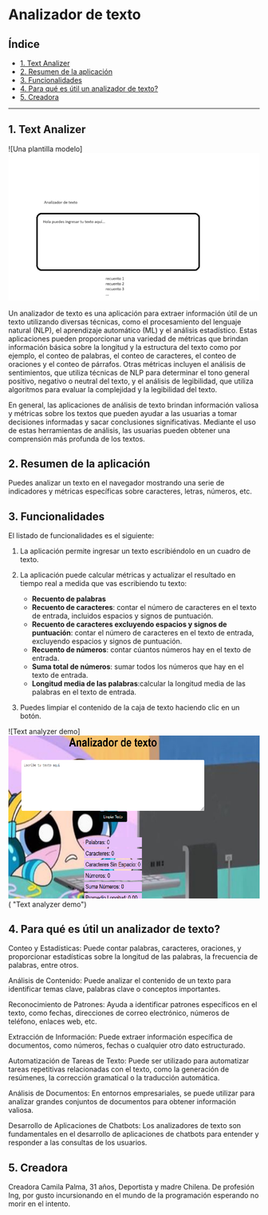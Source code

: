# Analizador de texto

## Índice

* [1. Text Analizer](#2-preámbulo)
* [2. Resumen de la aplicación](#3-resumen-de-la-aplicacion)
* [3. Funcionalidades](#4-funcionalidades)
* [4. Para qué es útil un analizador de texto?](#5-Para-que-es-util)
* [5. Creadora](#5-Creadora)
***

## 1. Text Analizer

![Una plantilla modelo]<img src="https://github.com/ceronoventa/DEV012-text-analyzer/blob/main/text%20analizer%20plantilla.png?raw=true" alt="mano alzada">

Un analizador de texto es una aplicación para extraer información útil de un
texto utilizando diversas técnicas, como el procesamiento del lenguaje
natural (NLP), el aprendizaje automático (ML) y el análisis estadístico.
Estas aplicaciones pueden proporcionar una variedad de métricas que brindan
información básica sobre la longitud y la estructura del texto como por
ejemplo, el conteo de palabras, el conteo de caracteres, el conteo de
oraciones y el conteo de párrafos. Otras métricas incluyen el análisis
de sentimientos, que utiliza técnicas de NLP para determinar el tono
general positivo, negativo o neutral del texto, y el análisis de
legibilidad, que utiliza algoritmos para evaluar la complejidad y la
legibilidad del texto.

En general, las aplicaciones de análisis de texto brindan información
valiosa y métricas sobre los textos que pueden ayudar a las usuarias a
tomar decisiones informadas y sacar conclusiones significativas.
Mediante el uso de estas herramientas de análisis, las usuarias pueden
obtener una comprensión más profunda de los textos.

## 2. Resumen de la aplicación

Puedes analizar un texto en el navegador mostrando una serie de indicadores y
métricas específicas sobre caracteres, letras, números, etc. 

## 3. Funcionalidades

El listado de funcionalidades es el siguiente:

1. La aplicación permite ingresar un texto escribiéndolo
en un cuadro de texto.

2. La aplicación puede calcular  métricas y actualizar el
resultado en tiempo real a medida que vas escribiendo tu texto:

    - **Recuento de palabras**
    - **Recuento de caracteres**: contar el número de
    caracteres en el texto de entrada, incluidos espacios y signos de
    puntuación.
    - **Recuento de caracteres excluyendo espacios y signos de puntuación**:
    contar el número de caracteres en el texto de
   entrada, excluyendo espacios y signos de puntuación.
    - **Recuento de números**: contar cúantos números hay en
    el texto de entrada.
    - **Suma total de números**: sumar todos los números que
    hay en el texto de entrada.
    - **Longitud media de las palabras**:calcular la
    longitud media de las palabras en el texto de entrada.

3. Puedes limpiar el contenido de la caja de texto haciendo
clic en un botón.

![Text analyzer demo]<img src="https://github.com/ceronoventa/DEV012-text-analyzer/blob/main/analizador%20burbuja.png?raw=true" alt="Burbuja"> ( "Text analyzer demo")

## 4. Para qué es útil un analizador de texto?
Conteo y Estadísticas: Puede contar palabras, caracteres, oraciones, y proporcionar estadísticas sobre la longitud de las palabras, la frecuencia de palabras, entre otros.

Análisis de Contenido: Puede analizar el contenido de un texto para identificar temas clave, palabras clave o conceptos importantes.

Reconocimiento de Patrones: Ayuda a identificar patrones específicos en el texto, como fechas, direcciones de correo electrónico, números de teléfono, enlaces web, etc.

Extracción de Información: Puede extraer información específica de documentos, como números, fechas o cualquier otro dato estructurado.

Automatización de Tareas de Texto: Puede ser utilizado para automatizar tareas repetitivas relacionadas con el texto, como la generación de resúmenes, la corrección gramatical o la traducción automática.

Análisis de Documentos: En entornos empresariales, se puede utilizar para analizar grandes conjuntos de documentos para obtener información valiosa.

Desarrollo de Aplicaciones de Chatbots: Los analizadores de texto son fundamentales en el desarrollo de aplicaciones de chatbots para entender y responder a las consultas de los usuarios.

## 5. Creadora
Creadora Camila Palma, 31 años, Deportista y madre Chilena. De profesión Ing, por gusto incursionando en el mundo de la programación esperando no morir en el intento.